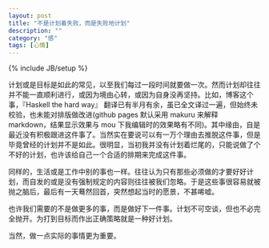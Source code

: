 ```yaml
---
layout: post
title: "不是计划着失败，而是失败地计划"
description: ""
category: "感"
tags: [心情]
---
```

{% include JB/setup %}

计划或是目标是如此的常见，以至我们每过一段时间就要做一次。然而计划却往往并不能一直顺利进行，或因为境由心转，或因为自身没再坚持。比如，博客这个事，『Haskell the hard way』 翻译已有半月有余，虽已全文译过一遍，但始终未校验，也未能对排版做改进(github pages 默认采用 makuru 来解释 markdown，结果显示效果与 mou 下我编辑时的效果略有不同)。其中缘由，自是最近没有积极跟进这件事了。当然实在要说可以有一万个理由去推脱这件事，但是毕竟曾经的计划并不是如此。很明显，当初我并没有计划着烂尾的，只能说做了个不好的计划，也许该给自己一个合适的排期来完成这件事。


同样的，生活或是工作中别的事也一样。往往认为只有那些必须做的才要好好计划，而自发的或是没有强制规定的内容则往往被我们忽略。于是这些事很容易就被抛之脑后，最后有一天蓦然回首，突然想起当时的愿景，不甚唏嘘。


也许我们需要的不是做更多的事，而是做好下一件事。计划不可空谈，但也不必完全抛开。为打到目标而作出正确策略就是一种好计划。


当然，做一点实际的事情更为重要。
